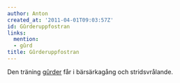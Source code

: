 ```yaml
---
author: Anton
created_at: '2011-04-01T09:03:57Z'
id: Gûrderuppfostran
links:
  mention:
  - gûrd
title: Gûrderuppfostran
---
```


Den träning [gûrder] får i bärsärkagång och stridsvrålande.

  [gûrder]: gûrd
